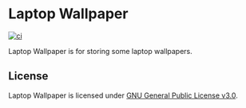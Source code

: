 # Laptop Wallpaper
[![ci](https://github.com/ttiimmothy/laptop_wallpaper/actions/workflows/ci.yml/badge.svg)](https://github.com/ttiimmothy/laptop_wallpaper/actions/workflows/ci.yml)

Laptop Wallpaper is for storing some laptop wallpapers.

## License

Laptop Wallpaper is licensed under [GNU General Public License v3.0](LICENSE).